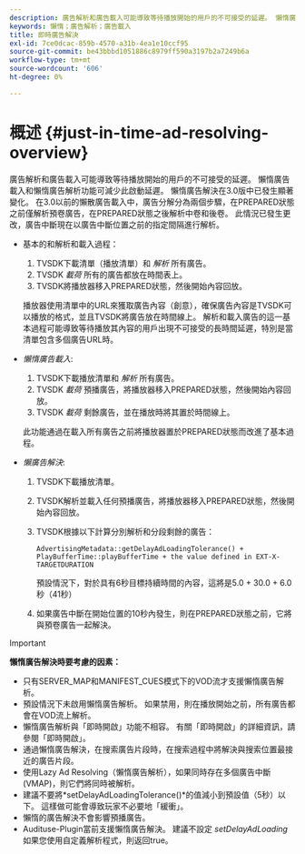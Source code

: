```yaml
---
description: 廣告解析和廣告載入可能導致等待播放開始的用戶的不可接受的延遲。 懶惰廣告載入和懶惰廣告解析功能可減少此啟動延遲。 懶惰廣告解決在3.0版中已發生顯著變化。 在3.0以前的懶散廣告載入中，廣告分解分為兩個步驟，在PREPARED狀態之前僅解析預卷廣告，在PREPARED狀態之後解析中卷和後卷。 此情況已發生更改，廣告中斷現在以廣告中斷位置之前的指定間隔進行解析。
keywords: 懶惰；廣告解析；廣告載入
title: 即時廣告解決
exl-id: 7ce0dcac-859b-4570-a31b-4ea1e10ccf95
source-git-commit: be43bbbd1051886c8979ff590a3197b2a7249b6a
workflow-type: tm+mt
source-wordcount: '606'
ht-degree: 0%

---
```


# 概述 {#just-in-time-ad-resolving-overview}

廣告解析和廣告載入可能導致等待播放開始的用戶的不可接受的延遲。 懶惰廣告載入和懶惰廣告解析功能可減少此啟動延遲。 懶惰廣告解決在3.0版中已發生顯著變化。 在3.0以前的懶散廣告載入中，廣告分解分為兩個步驟，在PREPARED狀態之前僅解析預卷廣告，在PREPARED狀態之後解析中卷和後卷。 此情況已發生更改，廣告中斷現在以廣告中斷位置之前的指定間隔進行解析。

* 基本的和解析和載入過程：

   1. TVSDK下載清單（播放清單）和 *解析* 所有廣告。
   1. TVSDK *載荷* 所有的廣告都放在時間表上。
   1. TVSDK將播放器移入PREPARED狀態，然後開始內容回放。

   播放器使用清單中的URL來獲取廣告內容（創意），確保廣告內容是TVSDK可以播放的格式，並且TVSDK將廣告放在時間線上。 解析和載入廣告的這一基本過程可能導致等待播放其內容的用戶出現不可接受的長時間延遲，特別是當清單包含多個廣告URL時。

* *懶惰廣告載入*:

   1. TVSDK下載播放清單和 *解析* 所有廣告。
   1. TVSDK *載荷* 預播廣告，將播放器移入PREPARED狀態，然後開始內容回放。
   1. TVSDK *載荷* 剩餘廣告，並在播放時將其置於時間線上。

   此功能通過在載入所有廣告之前將播放器置於PREPARED狀態而改進了基本過程。

* *懶廣告解決*:

   1. TVSDK下載播放清單。
   1. TVSDK解析並載入任何預播廣告，將播放器移入PREPARED狀態，然後開始內容回放。
   1. TVSDK根據以下計算分別解析和分段剩餘的廣告：

      `AdvertisingMetadata::getDelayAdLoadingTolerance() + PlayBufferTime::playBufferTime + the value defined in EXT-X-TARGETDURATION`

      預設情況下，對於具有6秒目標持續時間的內容，這將是5.0 + 30.0 + 6.0秒（41秒）

   1. 如果廣告中斷在開始位置的10秒內發生，則在PREPARED狀態之前，它將與預卷廣告一起解決。

>[!IMPORTANT]
>
>**懶惰廣告解決時要考慮的因素：**
>
>* 只有SERVER_MAP和MANIFEST_CUES模式下的VOD流才支援懶惰廣告解析。
>* 預設情況下未啟用懶惰廣告解析。 如果禁用，則在播放開始之前，所有廣告都會在VOD流上解析。
>* 懶惰廣告解析與「即時開啟」功能不相容。 有關「即時開啟」的詳細資訊，請參閱「即時開啟」。
>* 通過懶惰廣告解決，在搜索廣告片段時，在搜索過程中將解決與搜索位置最接近的廣告片段。
>* 使用Lazy Ad Resolving（懶惰廣告解析），如果同時存在多個廣告中斷(VMAP)，則它們將同時被解析。
>* 建議不要將*setDelayAdLoadingTolerance()*的值減小到預設值（5秒）以下。 這樣做可能會導致玩家不必要地「緩衝」。
>* 懶惰的廣告解決不會影響預播廣告。
>* Audituse-Plugin當前支援懶惰廣告解決。 建議不設定 *setDelayAdLoading*&#x200B;如果您使用自定義解析程式，則返回true。
>

